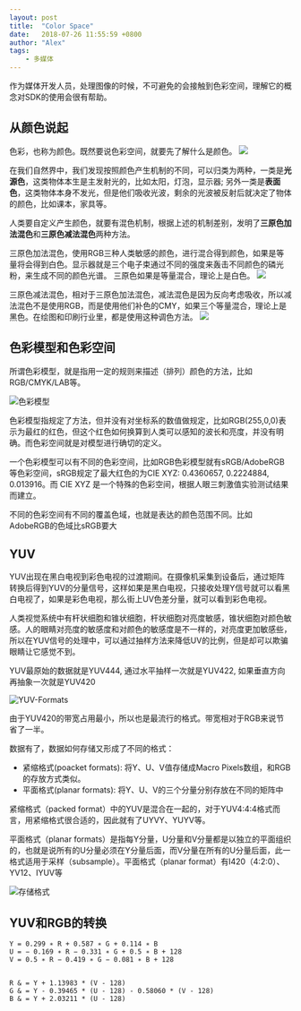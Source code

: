 ```yaml
---
layout: post
title:  "Color Space"
date:   2018-07-26 11:55:59 +0800
author: "Alex"
tags: 
    - 多媒体
---
```


作为媒体开发人员，处理图像的时候，不可避免的会接触到色彩空间，理解它的概念对SDK的使用会很有帮助。

## 从颜色说起

色彩，也称为颜色。既然要说色彩空间，就要先了解什么是颜色。
![](https://dlseeu-website.oss-cn-hangzhou.aliyuncs.com/%E9%A2%9C%E8%89%B2.png)

在我们自然界中，我们发现按照颜色产生机制的不同，可以归类为两种，一类是**光源色**，这类物体本生是主发射光的，比如太阳，灯泡，显示器; 另外一类是**表面色**，这类物体本身不发光，但是他们吸收光波，剩余的光波被反射后就决定了物体的颜色，比如课本，家具等。

人类要自定义产生颜色，就要有混色机制，根据上述的机制差别，发明了**三原色加法混色**和**三原色减法混色**两种方法。

三原色加法混色，使用RGB三种人类敏感的颜色，进行混合得到颜色，如果是等量将会得到白色。显示器就是三个电子束通过不同的强度来轰击不同颜色的磷光粉，来生成不同的颜色光谱。 三原色如果是等量混合，理论上是白色。
![](https://dlseeu-website.oss-cn-hangzhou.aliyuncs.com/%E5%85%89%E6%BA%90%E8%89%B2%E4%B8%89%E5%8E%9F%E8%89%B2.png)

三原色减法混色，相对于三原色加法混色，减法混色是因为反向考虑吸收，所以减法混色不是使用RGB，而是使用他们补色的CMY，如果三个等量混合，理论上是黑色。在绘图和印刷行业里，都是使用这种调色方法。
![](https://dlseeu-website.oss-cn-hangzhou.aliyuncs.com/CYMK.png)

## 色彩模型和色彩空间

所谓色彩模型，就是指用一定的规则来描述（排列）颜色的方法，比如RGB/CMYK/LAB等。

![色彩模型](https://dlseeu-website.oss-cn-hangzhou.aliyuncs.com/%E8%89%B2%E5%BD%A9%E6%A8%A1%E5%9E%8B-RGB.png)

色彩模型指规定了方法，但并没有对坐标系的数值做规定，比如RGB(255,0,0)表示为最红的红色，但这个红色如何换算到人类可以感知的波长和亮度，并没有明确。而色彩空间就是对模型进行确切的定义。

一个色彩模型可以有不同的色彩空间，比如RGB色彩模型就有sRGB/AdobeRGB等色彩空间，sRGB规定了最大红色的为CIE XYZ: 0.4360657, 0.2224884, 0.013916。而 CIE XYZ 是一个特殊的色彩空间，根据人眼三刺激值实验测试结果而建立。

不同的色彩空间有不同的覆盖色域，也就是表达的颜色范围不同。比如AdobeRGB的色域比sRGB要大

## YUV

YUV出现在黑白电视到彩色电视的过渡期间。在摄像机采集到设备后，通过矩阵转换后得到YUV的分量信号，这样如果是黑白电视，只接收处理Y信号就可以看黑白电视了，如果是彩色电视，那么街上UV色差分量，就可以看到彩色电视。

人类视觉系统中有杆状细胞和锥状细胞，杆状细胞对亮度敏感，锥状细胞对颜色敏感。人的眼睛对亮度的敏感度和对颜色的敏感度是不一样的，对亮度更加敏感些，所以在YUV信号的处理中，可以通过抽样方法来降低UV的比例，但是却可以欺骗眼睛让它感觉不到。

YUV最原始的数据就是YUV444, 通过水平抽样一次就是YUV422, 如果垂直方向再抽象一次就是YUV420

![YUV-Formats](https://dlseeu-website.oss-cn-hangzhou.aliyuncs.com/YUV-Formats.png)

由于YUV420的带宽占用最小，所以也是最流行的格式。带宽相对于RGB来说节省了一半。

数据有了，数据如何存储又形成了不同的格式：

- 紧缩格式(poacket formats): 将Y、U、V值存储成Macro Pixels数组，和RGB的存放方式类似。
- 平面格式(planar formats): 将Y、U、V的三个分量分别存放在不同的矩阵中

紧缩格式（packed format）中的YUV是混合在一起的，对于YUV4:4:4格式而言，用紧缩格式很合适的，因此就有了UYVY、YUYV等。

平面格式（planar formats）是指每Y分量，U分量和V分量都是以独立的平面组织的，也就是说所有的U分量必须在Y分量后面，而V分量在所有的U分量后面，此一格式适用于采样（subsample）。平面格式（planar format）有I420（4:2:0）、YV12、IYUV等

![存储格式](https://dlseeu-website.oss-cn-hangzhou.aliyuncs.com/YUV-%E5%AD%98%E5%82%A8%E6%A0%BC%E5%BC%8F.png)

## YUV和RGB的转换
```
Y = 0.299 ∗ R + 0.587 ∗ G + 0.114 ∗ B	
U = − 0.169 ∗ R − 0.331 ∗ G + 0.5 ∗ B + 128	
V = 0.5 ∗ R − 0.419 ∗ G − 0.081 ∗ B + 128


R & = Y + 1.13983 * (V - 128) 
G & = Y - 0.39465 * (U - 128) - 0.58060 * (V - 128) 
B & = Y + 2.03211 * (U - 128)
```

